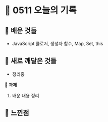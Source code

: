 # 🧸 0511 오늘의 기록
## 💙 배운 것들
* JavaScript 클로저, 생성자 함수, Map, Set, this

## 💚 새로 깨달은 것들
* 정리중

**📍 과제**
1. 배운 내용 정리
 
## 💜 느낀점

